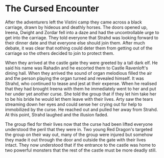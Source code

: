 # The Cursed Encounter

After the adventurers left the Vistini camp they came across a black carriage, drawn by hideous and deathly horses. The doors opened up, Ireena, Dwight and Zordar fell into a daze and had the uncontrollable urge to get into the carriage. They told everyone that Strahd was looking forward to their dinner date and that everyone else should join them. After much debate, it was clear that nothing could deter them from getting out of the carriage so the others decided to join to protect them.

When they arrived at the castle gate they were greeted by a tall dark elf. He said his name was Rahadin and he escorted them to Castle Ravenloft's dining hall. When they arrived the sound of organ melodious filled the air and the person playing the organ turned and revealed himself. It was Strahd, who continued to tease and jest at their expense. When he realised that they had brought Ireena with them he immediately went to her and put her under yet another curse. She told the group that if they let him take her to be his bride he would let them leave with their lives. Arty saw the tears streaming down her eyes and could sense her crying out for help to immobilized by the curse. He reached out and pulled her away from Strahd. At this point, Strahd laughed and the illusion faded.

The group fled for their lives now that the curse had been lifted everyone understood the peril that they were in. Two young Red Dragon's targeted the group on their way out, many of the group were injured but somehow they made it out through the door and outside the gate with their lives intact. They now understood that if the entrance to the castle was home to two powerful monsters that the rest of the castle must be more deadly still.